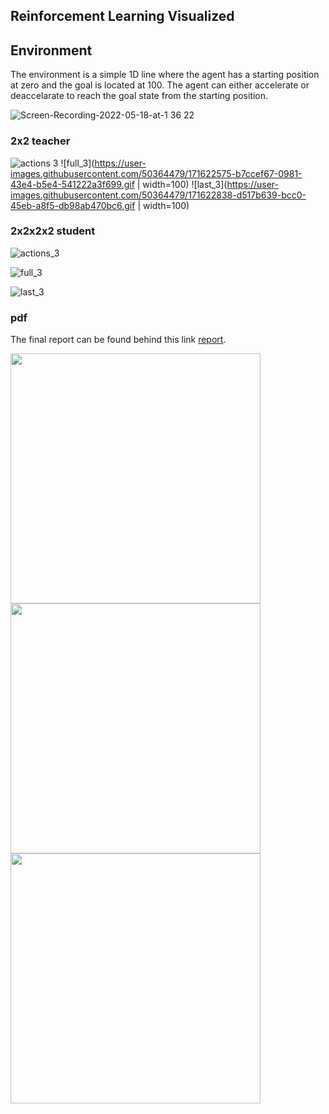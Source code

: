 ## Reinforcement Learning Visualized

## Environment

The environment is a simple 1D line where the agent has a starting position at zero and the goal is located at 100. The agent can either accelerate or deaccelarate to reach the goal state from the starting position. 

![Screen-Recording-2022-05-18-at-1 36 22](https://user-images.githubusercontent.com/50364479/168923762-e985f555-eebb-4727-8686-fc28beda565b.gif)

### 2x2 teacher

![actions 3](https://user-images.githubusercontent.com/50364479/171622561-cfa84caa-2e6b-46b1-ac3f-7291b7ab9dd9.gif|width=100px) ![full_3](https://user-images.githubusercontent.com/50364479/171622575-b7ccef67-0981-43e4-b5e4-541222a3f699.gif | width=100) ![last_3](https://user-images.githubusercontent.com/50364479/171622838-d517b639-bcc0-45eb-a8f5-db98ab470bc6.gif | width=100)


### 2x2x2x2 student

![actions_3](https://user-images.githubusercontent.com/50364479/171622802-8d872a30-1d40-4a44-936d-c40017d0f68f.gif)

![full_3](https://user-images.githubusercontent.com/50364479/171622816-f781f7de-9507-4ac5-9531-ceb8d2c33e0a.gif)

![last_3](https://user-images.githubusercontent.com/50364479/171622597-197b9e1b-338e-4252-9312-ff51f3483dc5.gif)

### pdf

The final report can be found behind this link [report](https://github.com/ylajaaski/state_space_page/files/8842312/State_Space_Final_Paper__Copy_.pdf).


<img src="https://user-images.githubusercontent.com/50364479/171622561-cfa84caa-2e6b-46b1-ac3f-7291b7ab9dd9.gif" width="400"> <img src="https://user-images.githubusercontent.com/50364479/171622561-cfa84caa-2e6b-46b1-ac3f-7291b7ab9dd9.gif" width="400"> <img src="https://user-images.githubusercontent.com/50364479/171622561-cfa84caa-2e6b-46b1-ac3f-7291b7ab9dd9.gif" width="400">


